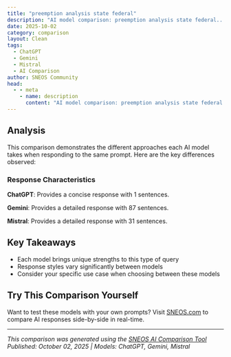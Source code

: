 ```yaml
---
title: "preemption analysis state federal"
description: "AI model comparison: preemption analysis state federal..."
date: 2025-10-02
category: comparison
layout: Clean
tags:
  - ChatGPT
  - Gemini
  - Mistral
  - AI Comparison
author: SNEOS Community
head:
  - - meta
    - name: description
      content: "AI model comparison: preemption analysis state federal..."
---
```


<ChatComparison
  title="preemption analysis state federal"
  prompt="preemption analysis state federal"
  :responses='{
    "ChatGPT": "Error calling OpenAI API.",
    "Gemini": "Okay, let\u0027s break down preemption analysis in the context of the U.S. legal system, considering both state and federal levels.\n\n**What is Preemption?**\n\nAt its core, preemption is a legal doctrine that determines when a law enacted by a higher level of government (usually the federal government) takes precedence over a law enacted by a lower level of government (usually a state or local government).  Essentially, it\u0027s about which law controls when there\u0027s a conflict or potential conflict.\n\n**Why Does Preemption Exist?**\n\nThe U.S. Constitution, specifically the Supremacy Clause (Article VI, Clause 2), is the basis for preemption. It states that the Constitution and the laws of the United States \u0022shall be the supreme Law of the Land...any Thing in the Constitution or Laws of any State to the Contrary notwithstanding.\u0022  This means that federal law, when valid, trumps conflicting state laws.\n\nThe rationale is to ensure uniformity and consistency in areas where the federal government has a legitimate interest and constitutional authority.  Without preemption, states could potentially undermine federal objectives.\n\n**Types of Preemption**\n\nPreemption can be broadly categorized into two main types:\n\n1.  **Express Preemption:**\n\n    *   This is the clearest form of preemption.  Congress explicitly states in a federal statute that it intends to preempt state law in a particular area.\n    *   The statute will contain language like: \u0022This law preempts any state law relating to...\u0022 or \u0022No state shall regulate...\u0022\n    *   Even with express preemption, the scope of the preemption can be subject to interpretation by the courts. The courts will look at the precise wording of the statute, the context, and the intent of Congress.  Ambiguity often leads to litigation.\n    *   **Example:**  Federal aviation regulations often expressly preempt state laws regarding air traffic control or aircraft safety standards.\n\n2.  **Implied Preemption:**\n\n    *   Implied preemption occurs when Congress *doesn\u0027t* explicitly state its intent to preempt state law, but the courts infer that preemption is necessary based on the structure and purpose of the federal law.  This is more complex and frequently litigated. There are two main sub-types:\n\n        *   **Field Preemption:** This arises when the federal regulatory scheme is so comprehensive that it is inferred that Congress intended to occupy the entire field of regulation, leaving no room for state law. The federal regulation is so pervasive and detailed that it\u0027s clear Congress intended to have exclusive control.\n            *   **Example:**  Immigration law is generally considered a field where the federal government has dominant control, and state laws attempting to regulate immigration are often preempted.\n\n        *   **Conflict Preemption:** This occurs when state law conflicts with federal law. There are two types of conflict preemption:\n\n            *   **Direct Conflict (Impossibility Preemption):**  It is physically impossible to comply with both the federal law and the state law.  A classic \u0022either/or\u0022 situation.\n                *   **Example:** If federal law requires a certain type of engine in cars, and state law prohibits that specific engine type, the state law is preempted.\n            *   **Obstacle Preemption:**  Even if it\u0027s *possible* to comply with both laws, the state law obstructs or frustrates the purpose and objectives of the federal law.  This is a more nuanced determination.  The court examines the purpose of the federal law and whether the state law stands as an obstacle to achieving that purpose.\n                *   **Example:**  A state law that makes it excessively difficult to transport goods across state lines might be preempted if it significantly interferes with interstate commerce, even if it doesn\u0027t directly contradict a specific federal law.\n**The Process of Preemption Analysis**\n\nWhen a court is faced with a preemption claim, it typically follows these steps:\n\n1.  **Identify the Federal and State Laws in Question:**  Clearly define the scope of both the federal and state laws at issue.\n\n2.  **Determine if There is Express Preemption:**  Carefully examine the federal statute to see if it contains any explicit preemption language. If so, the analysis focuses on the scope of that express preemption.\n\n3.  **If No Express Preemption, Consider Implied Preemption:**\n\n    *   **Field Preemption:**  Is the federal regulatory scheme so comprehensive that it suggests Congress intended to occupy the entire field? Look at the history of the legislation, the breadth of the federal regulations, and the overall federal interest in the subject matter.\n    *   **Conflict Preemption:**  Does the state law directly conflict with the federal law (impossibility)?  Or does the state law frustrate the purpose and objectives of the federal law (obstacle)?  This involves a careful analysis of the legislative intent behind both the federal and state laws.\n\n4.  **Presumption Against Preemption:**  Courts often apply a presumption against preemption, especially in areas traditionally regulated by the states (e.g., health, safety, welfare). This means that the party arguing for preemption (usually the federal government or a party benefiting from the federal law) has the burden of proving that preemption is warranted.  This presumption is stronger in areas of traditional state regulation.\n\n5.  **Narrow Construction:** If there is any ambiguity, preemption statutes are construed narrowly.\n\n**State vs. Federal Perspective**\n\n*   **Federal Government\u0027s Position:** The federal government often argues for preemption to ensure uniformity in national policies and to prevent states from undermining federal goals.  Federal agencies will often issue regulations that are intended to preempt state laws.\n\n*   **State Government\u0027s Position:** States often resist preemption, arguing that they have a legitimate interest in protecting the health, safety, and welfare of their citizens, and that state laws can be tailored to local conditions. They also argue for the presumption against preemption, especially in areas of traditional state regulation.\n\n**Examples of Areas Where Preemption Issues Commonly Arise:**\n\n*   **Environmental Law:**  Federal environmental laws (like the Clean Air Act or the Clean Water Act) often have provisions that address the extent to which states can regulate pollution.\n*   **Immigration Law:**  As mentioned, the federal government has broad authority over immigration, and state laws attempting to regulate immigration are frequently challenged on preemption grounds.\n*   **Labor Law:**  The National Labor Relations Act (NLRA) preempts some state laws that regulate labor relations.\n*   **Consumer Protection Law:**  Federal consumer protection laws can preempt state laws that conflict with or undermine federal consumer protection goals.\n*   **Drug and Medical Device Regulation:** The FDA\u0027s regulation of drugs and medical devices can preempt some state law claims.\n*   **Transportation:** Federal laws regulating trucking, railroads, and aviation often contain preemption provisions.\n*   **Telecommunications:**  Federal laws regulating telecommunications and internet services can preempt state laws in this area.\n\n**Key Considerations for Analyzing Preemption**\n\n*   **Constitutional Authority:** Does the federal government have the constitutional authority to regulate in the area in question? Preemption is only valid if the federal law is itself constitutional.\n*   **Legislative History:** Examining the legislative history of both the federal and state laws can provide insights into the intent of the lawmakers.\n*   **Agency Interpretation:** Courts often give deference to the interpretations of federal agencies that are charged with administering federal laws.  However, the degree of deference can vary depending on the circumstances.\n*   **Savings Clauses:** Some federal statutes contain \u0022savings clauses\u0022 that explicitly preserve certain types of state laws from preemption.  These clauses can limit the scope of preemption.\n*   **The Specific Facts:**  Preemption analysis is highly fact-specific.  The outcome of a preemption case will depend on the particular laws involved, the specific facts of the case, and the arguments presented by the parties.\n\n**In Summary:**\n\nPreemption is a complex area of law that requires a careful analysis of the federal and state laws involved, the intent of Congress, and the specific facts of the case.  It is a constant battle between federal power and state sovereignty, and the courts play a critical role in resolving these conflicts. Understanding the different types of preemption, the process of preemption analysis, and the key considerations will help in navigating this challenging area of the law.\n",
    "Mistral": "Preemption analysis in the context of state and federal law refers to the legal doctrine where federal law takes precedence over state law. This principle is derived from the Supremacy Clause of the U.S. Constitution, which states that federal law is the \u0022supreme Law of the Land.\u0022 There are several types of preemption that can occur:\n\n1. **Express Preemption**: This occurs when a federal statute explicitly states that it preempts state law. For example, a federal law might include a clause that says, \u0022This Act preempts any state law relating to [specific subject matter].\u0022\n\n2. **Implied Preemption**: This occurs when federal law implicitly preempts state law, even though there is no explicit statement to that effect. Implied preemption can be further divided into two categories:\n   - **Field Preemption**: This occurs when federal law is so pervasive in a particular area that it is reasonable to infer that Congress intended to occupy the entire field, leaving no room for state regulation.\n   - **Conflict Preemption**: This occurs when it is impossible to comply with both federal and state law, or when state law stands as an obstacle to the accomplishment and execution of the full purposes and objectives of Congress.\n\n3. **Dormant Commerce Clause Preemption**: This is a specific type of preemption that arises from the Commerce Clause of the U.S. Constitution. It occurs when state laws are deemed to unduly burden interstate commerce, even in the absence of a conflicting federal statute.\n\n### Steps in Preemption Analysis\n\n1. **Identify the Federal Law**: Determine the relevant federal statute or regulation that might preempt state law.\n\n2. **Examine the Federal Law for Express Preemption**: Check if the federal law contains any express preemption provisions.\n\n3. **Analyze for Implied Preemption**:\n   - **Field Preemption**: Assess whether the federal law is comprehensive enough to suggest that Congress intended to occupy the field.\n   - **Conflict Preemption**: Determine if there is a direct conflict between federal and state law, or if the state law obstructs federal objectives.\n\n4. **Consider the Dormant Commerce Clause**: Evaluate whether the state law imposes an undue burden on interstate commerce.\n\n### Examples\n\n- **Express Preemption**: The National Labor Relations Act (NLRA) explicitly preempts state laws that regulate labor relations in industries affecting interstate commerce.\n- **Field Preemption**: Federal regulations on nuclear safety are so comprehensive that they are deemed to preempt state regulations in the same area.\n- **Conflict Preemption**: A state law requiring a specific type of labeling on a product might be preempted if it conflicts with federal labeling requirements.\n- **Dormant Commerce Clause Preemption**: A state law that imposes a tax on out-of-state businesses but not on in-state businesses might be preempted as an undue burden on interstate commerce.\n\n### Conclusion\n\nPreemption analysis is a critical aspect of legal interpretation, ensuring that federal law maintains its supremacy while allowing states to regulate where federal law does not preempt. Understanding the different types of preemption and the steps involved in the analysis is essential for legal practitioners and policymakers."
  }'
  published-date="13:58"
/>

## Analysis

This comparison demonstrates the different approaches each AI model takes when responding to the same prompt. Here are the key differences observed:

### Response Characteristics

**ChatGPT**: Provides a concise response with 1 sentences. 

**Gemini**: Provides a detailed response with 87 sentences. 

**Mistral**: Provides a detailed response with 31 sentences. 

## Key Takeaways

- Each model brings unique strengths to this type of query
- Response styles vary significantly between models
- Consider your specific use case when choosing between these models

## Try This Comparison Yourself

Want to test these models with your own prompts? Visit [SNEOS.com](https://sneos.com) to compare AI responses side-by-side in real-time.

---

*This comparison was generated using the [SNEOS AI Comparison Tool](https://sneos.com)*
*Published: October 02, 2025 | Models: ChatGPT, Gemini, Mistral*
